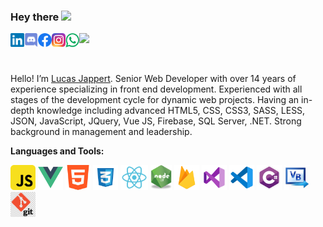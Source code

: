 ### Hey there <img src="https://media.giphy.com/media/hvRJCLFzcasrR4ia7z/giphy.gif" width="25px">


<a href="https://www.linkedin.com/in/lucasjappert/">
  <img align="left" alt="Lucas Jappert's LinkedIN" width="22px" src="https://github.com/LucasJappert/lucasjappert/blob/main/images/linkedin.svg" />
</a>
<a href="https://discord.gg/Marty#1533">
  <img align="left" alt="Lucas Jappert's Discord" width="22px" src="https://github.com/LucasJappert/lucasjappert/blob/main/images/discord.svg" />
</a>
<a href="https://www.facebook.com/GringoRamona/">
  <img align="left" alt="Lucas Jappert's Facebook" width="22px" src="https://github.com/LucasJappert/lucasjappert/blob/main/images/Facebook.png" />
</a>
<a href="https://www.instagram.com/lucasjappert/">
  <img align="left" alt="Lucas Jappert's Instagram" width="22px" src="https://github.com/LucasJappert/lucasjappert/blob/main/images/Instagram.png" />
</a>
<a href="https://api.whatsapp.com/send?phone=543492412021">
  <img align="left" alt="Lucas Jappert's Whatsapp" width="22px" src="https://github.com/LucasJappert/lucasjappert/blob/main/images/WhatsApp.png" />
</a>

![](https://visitor-badge.glitch.me/badge?page_id=lucasjappert.lucasjappert)

<br />

Hello! I’m [Lucas Jappert](https://lucasjappert.github.io/MyProfile/). Senior Web Developer with over 14 years of experience specializing in front end development. Experienced with all stages of the development cycle for dynamic web projects. Having an in-depth knowledge including advanced HTML5, CSS, CSS3, SASS, LESS, JSON, JavaScript, JQuery, Vue JS, Firebase, SQL Server, .NET. Strong background in management and leadership.

**Languages and Tools:**  

<code><img height="40" alt="javascript" src="https://github.com/LucasJappert/lucasjappert/blob/main/images/javascript.png"></code> 
<code><img height="40" alt="vue" src="https://github.com/LucasJappert/lucasjappert/blob/main/images/vue.png"></code>
<code><img height="40" alt="html" src="https://github.com/LucasJappert/lucasjappert/blob/main/images/html.png"></code>
<code><img height="40" alt="css3" src="https://github.com/LucasJappert/lucasjappert/blob/main/images/css.png"></code>
<code><img height="40" alt="react" src="https://github.com/LucasJappert/lucasjappert/blob/main/images/react.png"></code>
<code><img height="40" alt="node" src="https://github.com/LucasJappert/lucasjappert/blob/main/images/node.png"></code>
<code><img height="40" alt="firebase" src="https://github.com/LucasJappert/lucasjappert/blob/main/images/firebase.png"></code>
<code><img height="40" alt="visualstudio" src="https://github.com/LucasJappert/lucasjappert/blob/main/images/visual-studio-2019.png"></code>
<code><img height="40" alt="visualcode" src="https://github.com/LucasJappert/lucasjappert/blob/main/images/visualcode.png"></code>
<code><img height="40" alt="c#" src="https://github.com/LucasJappert/lucasjappert/blob/main/images/csharp.png"></code>
<code><img height="40" alt="visual basic" src="https://github.com/LucasJappert/lucasjappert/blob/main/images/vb.png"></code>
<code><img height="40" alt="git" src="https://github.com/LucasJappert/lucasjappert/blob/main/images/git.png"></code>



<!--
**LucasJappert/lucasjappert** is a ✨ _special_ ✨ repository because its `README.md` (this file) appears on your GitHub profile.

Here are some ideas to get you started:

- 🔭 I’m currently working on ...
- 🌱 I’m currently learning ...
- 👯 I’m looking to collaborate on ...
- 🤔 I’m looking for help with ...
- 💬 Ask me about ...
- 📫 How to reach me: ...
- 😄 Pronouns: ...
- ⚡ Fun fact: ...
-->
